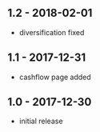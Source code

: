 ## 1.2 - 2018-02-01 

- diversification fixed

## 1.1 - 2017-12-31 

- cashflow page added

## 1.0 - 2017-12-30

- initial release

